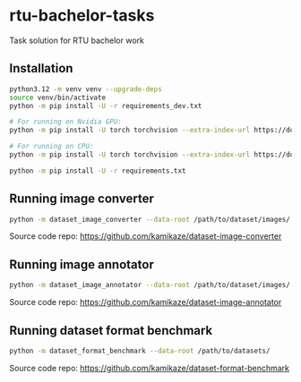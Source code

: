 # rtu-bachelor-tasks
Task solution for RTU bachelor work

## Installation

```bash
python3.12 -m venv venv --upgrade-deps
source venv/bin/activate
python -m pip install -U -r requirements_dev.txt

# For running on Nvidia GPU:
python -m pip install -U torch torchvision --extra-index-url https://download.pytorch.org/whl/cu118

# For running on CPU:
python -m pip install -U torch torchvision --extra-index-url https://download.pytorch.org/whl/cpu

python -m pip install -U -r requirements.txt
```

## Running image converter
```bash
python -m dataset_image_converter --data-root /path/to/dataset/images/
```
Source code repo: https://github.com/kamikaze/dataset-image-converter

## Running image annotator
```bash
python -m dataset_image_annotator --data-root /path/to/dataset/images/
```
Source code repo: https://github.com/kamikaze/dataset-image-annotator

## Running dataset format benchmark
```bash
python -m dataset_format_benchmark --data-root /path/to/datasets/
```
Source code repo: https://github.com/kamikaze/dataset-format-benchmark